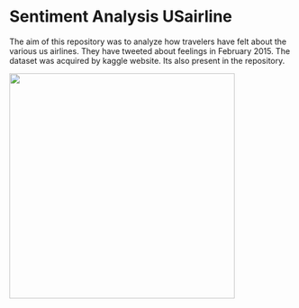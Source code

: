 # Sentiment Analysis USairline

The aim of this repository was to analyze how travelers have felt about the various us airlines. They have tweeted about feelings in February 2015. The dataset was acquired by kaggle website. Its also present in the repository.

<img src="Results/tweet_imbalanace.png" width="400"> 
